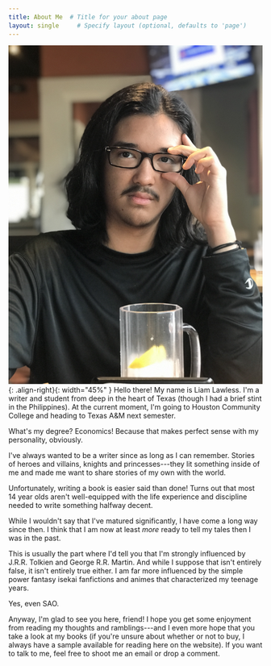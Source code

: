 ```yaml
---
title: About Me  # Title for your about page
layout: single     # Specify layout (optional, defaults to 'page')
---
```

!["OwO Hello there! This is a picture of me!"](assets/portrait.jpeg#right){: .align-right}{: width="45%" } Hello there! My name is Liam Lawless. I'm a writer and student from deep in the heart of Texas (though I had a brief stint in the Philippines). At the current moment, I'm going to Houston Community College and heading to Texas A&M next semester.

What's my degree? Economics! Because that makes perfect sense with my personality, obviously.

I've always wanted to be a writer since as long as I can remember. Stories of heroes and villains, knights and princesses---they lit something inside of me and made me want to share stories of my own with the world. 

Unfortunately, writing a book is easier said than done! Turns out that most 14 year olds aren't well-equipped with the life experience and discipline needed to write something halfway decent.

While I wouldn't say that I've matured significantly, I have come a long way since then. I think that I am now at least *more* ready to tell my tales then I was in the past.

This is usually the part where I'd tell you that I'm strongly influenced by J.R.R. Tolkien and George R.R. Martin. And while I suppose that isn't entirely false, it isn't entirely true either. I am far more influenced by the simple power fantasy isekai fanfictions and animes that characterized my teenage years.

Yes, even SAO.

Anyway, I'm glad to see you here, friend! I hope you get some enjoyment from reading my thoughts and ramblings---and I even more hope that you take a look at my books (if you're unsure about whether or not to buy, I always have a sample available for reading here on the website). If you want to talk to me, feel free to shoot me an email or drop a comment.

